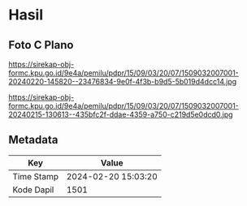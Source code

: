 # Hasil

## Foto C Plano

https://sirekap-obj-formc.kpu.go.id/9e4a/pemilu/pdpr/15/09/03/20/07/1509032007001-20240220-145820--23476834-9e0f-4f3b-b9d5-5b019d4dcc14.jpg

https://sirekap-obj-formc.kpu.go.id/9e4a/pemilu/pdpr/15/09/03/20/07/1509032007001-20240215-130613--435bfc2f-ddae-4359-a750-c219d5e0dcd0.jpg


## Metadata

| Key        | Value               |
| ---------- | ------------------- |
| Time Stamp | 2024-02-20 15:03:20 |
| Kode Dapil | 1501                |



